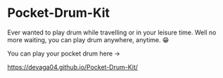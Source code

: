 # Pocket-Drum-Kit

Ever wanted to play drum while travelling or in your leisure time. Well no more waiting, you can play drum anywhere, anytime. 😁

You can play your pocket drum here ->

https://devaga04.github.io/Pocket-Drum-Kit/


